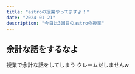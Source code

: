 ```yaml
---
title: "astroの授業やってますよ！"
date: "2024-01-21"
description: "今日は3回目のastroの授業"
---
```


## 余計な話をするなよ

授業で余計な話をしてしまう
クレームだしませんw

